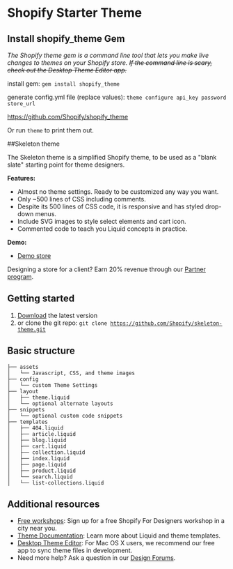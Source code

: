 # Shopify Starter Theme



## Install shopify_theme Gem


*The Shopify theme gem is a command line tool that lets you make live changes to themes on your Shopify store. ~~If the command line is scary, check out the Desktop Theme Editor app.~~*

install gem: `gem install shopify_theme`

generate config.yml file (replace values): `theme configure api_key password store_url`



<https://github.com/Shopify/shopify_theme>

Or run `theme` to print them out.




##Skeleton theme


The Skeleton theme is a simplified Shopify theme, to be used as a "blank slate" starting point for theme designers.

<b>Features:</b>
- Almost no theme settings. Ready to be customized any way you want. 
- Only ~500 lines of CSS including comments. 
- Despite its 500 lines of CSS code, it is responsive and has styled drop-down menus.
- Include SVG images to style select elements and cart icon.
- Commented code to teach you Liquid concepts in practice.

<b>Demo:</b>

- [Demo store](http://skeleton.myshopify.com/)

Designing a store for a client? Earn 20% revenue through our <a href="http://www.shopify.com/partners">Partner program<a/>.

Getting started
---------------------
1. <a href="https://github.com/Shopify/skeleton-theme/archive/master.zip">Download</a> the latest version
2. or clone the git repo: <code>git clone https://github.com/Shopify/skeleton-theme.git</code>

Basic structure
---------------
```
├── assets
│   └── Javascript, CSS, and theme images
├── config
│   └── custom Theme Settings
├── layout
│   ├── theme.liquid
│   └── optional alternate layouts
├── snippets
│   └── optional custom code snippets
├── templates
│   ├── 404.liquid
│   ├── article.liquid
│   ├── blog.liquid
│   ├── cart.liquid
│   ├── collection.liquid
│   ├── index.liquid
│   ├── page.liquid
│   ├── product.liquid
│   └── search.liquid
│   └── list-collections.liquid
```

Additional resources
---------------------
- <a href="http://meetup.shopify.com/">Free workshops</a>: Sign up for a free Shopify For Designers workshop in a city near you.
- <a href="http://docs.shopify.com/themes">Theme Documentation</a>: Learn more about Liquid and theme templates.
- <a href="http://apps.shopify.com/desktop-theme-editor">Desktop Theme Editor</a>: For Mac OS X users, we recommend our free app to sync theme files in development. 
- Need more help? Ask a question in our <a href="http://ecommerce.shopify.com/c/ecommerce-design"> Design Forums</a>.
